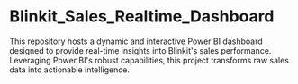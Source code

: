 # Blinkit_Sales_Realtime_Dashboard
This repository hosts a dynamic and interactive Power BI dashboard designed to provide real-time insights into Blinkit's sales performance. Leveraging Power BI's robust capabilities, this project transforms raw sales data into actionable intelligence.
